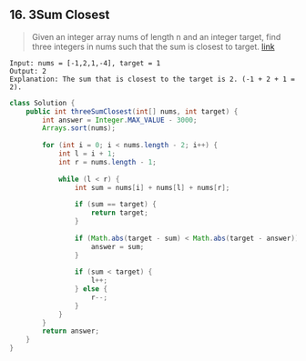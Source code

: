 ## 16. 3Sum Closest
> Given an integer array nums of length n and an integer target, find three integers in nums such that the sum is closest to target. [link](https://leetcode.com/problems/3sum-closest/)
```
Input: nums = [-1,2,1,-4], target = 1
Output: 2
Explanation: The sum that is closest to the target is 2. (-1 + 2 + 1 = 2).
```
```java
class Solution {
    public int threeSumClosest(int[] nums, int target) {
        int answer = Integer.MAX_VALUE - 3000;
        Arrays.sort(nums);
        
        for (int i = 0; i < nums.length - 2; i++) {
            int l = i + 1;
            int r = nums.length - 1;
            
            while (l < r) {
                int sum = nums[i] + nums[l] + nums[r];
                
                if (sum == target) {
                    return target;
                }
                
                if (Math.abs(target - sum) < Math.abs(target - answer)) {
                    answer = sum;
                }
                
                if (sum < target) {
                    l++;
                } else {
                    r--;
                }
            }
        }
        return answer;
    }
}
```